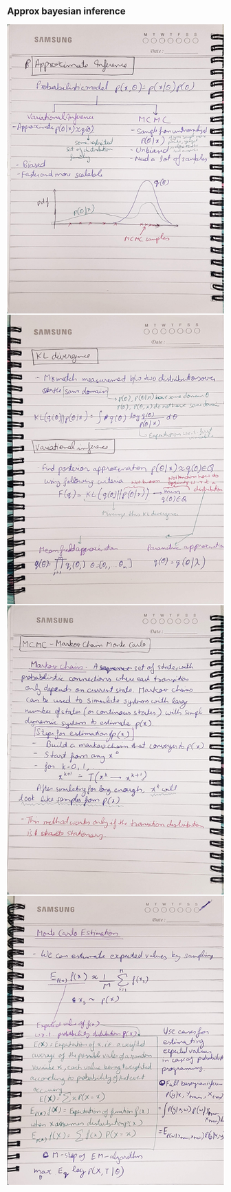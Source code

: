 ## Approx bayesian inference 

![](pics/approx/1591288949330-55602d3c-2305-4b40-b464-69e0a8e8bf44.jpg)
![](pics/approx/1591288967223-7e03d1da-d90a-4587-8477-15b750693624.jpg)
![](pics/approx/1591288989536-cbb5b7b6-d9bc-498f-a7c7-c3cdcdae779f.jpg)
![](pics/approx/1591289008322-ebf0214c-9fea-437b-b0d8-27f8468d60bb.jpg)
